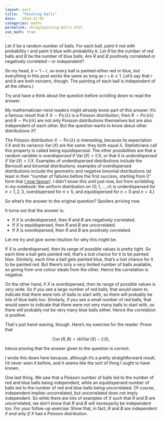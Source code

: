 ```yaml
---
layout: post
title:  "Painting balls"
date:   2024-12-05
categories: maths
permalink: /blog/painting-balls.html
use_math: true
---
```


Let $X$ be a random number of balls. For each ball, paint it red with probability $r$ and paint it blue with probability $b$. Let $R$ be the number of red balls and $B$ be the number of blue balls. Are $R$ and $B$ positively correlated or negatively correlated – or independent?

(In my head, $b = 1-r$, so every ball is painted either red or blue, but everything in this post works the same as long as $r + b \leq 1$. Let’s say that $r$ and $b$ are both nonzero, though. The painting of each ball is independent of all the others.)

Try and have a think about the question before scrolling down to read the answer.

My mathematician-nerd readers might already know part of this answer: It’s a famous result that if $X \sim \operatorname{Po}(\lambda)$ is a Poisson distribution, then $R \sim \operatorname{Po}(r\lambda)$ and $B \sim \operatorname{Po}(r\lambda)$ are not only Poisson distributions themselves but are also independent of each other. But the question wants to know about other distributions $X$?

The Poisson distribution $X \sim \operatorname{Po}(\lambda)$ is interesting, because its expectation $\mathbb{E}X$ and its variance $\operatorname{Var}(X)$ are the same: they both equal $\lambda$. Statisticians call this property is called being *equidispersed*. The other possibilities are that a random variable is *overdispersed* if $\operatorname{Var}(X) > \mathbb EX$, or that it is *underdispersed* if $\operatorname{Var}(X) < \mathbb EX$. Examples of underdispersed distributions include the Bernoulli and binomial distributions; examples of overdispersed distributions include the geometric and negative binomial distributions (at least in their “number of failures before the first success, starting from 0” form that [I now favour](falling-moments.html)). I didn’t know this until just now, but from scribbling in my notebook: the uniform distribution on $\{0, 1, \dots, n\}$ is underdispersed for $n = 1, 2, 3$, overdispersed for $n \geq 5$, and equidispersed for $n = 0$ and $n = 4$.)

So what’s the answer to the original question? Spoilers arriving now.

It turns out that the answer is:

* If $X$ is underdispersed, then $R$ and $B$ are negatively correlated.
* If $X$ is equidispersed, then $R$ and $B$ are uncorrelated.
* If $X$ is overdispersed, then $R$ and $B$ are positively correlated.

Let me try and give some intuition for why this might be.

If $X$ is underdispersed, then its range of possible values is pretty tight. So each time a ball gets painted red, that’s a lost chance for it to be painted blue. Similarly, each time a ball gets painted blue, that’s a lost chance for it to be painted red. But there’s only a very limited number of balls available, so giving from one colour steals from the other. Hence the correlation is negative.

On the other hand, if $X$ is overdispersed, then its range of possible values is very wide. So if you see a large number of red balls, that would seem to indicate that there were lots of balls to start with, so there will probably be lots of blue balls too. Similarly, if you see a small number of red balls, that would seem to indicate that there were not very many balls to start with, so there will probably not be very many blue balls either. Hence the correlation is positive.

That's just hand-waving, though. Here’s my exercise for the reader: Prove that

$$ \operatorname{Cov}(R, B) = rb \big(\operatorname{Var}(X) - \mathbb EX\big) ,$$

hence proving that the answer given to the question is correct.

I wrote this down here because, although it’s a pretty straightforward result, I’d never seen it before, and it seems like the sort of thing I ought to have known.

One last thing. We saw that a Poisson number of balls led to the number of red and blue balls being independent, while an equidispersed number of balls led to the number of red and blue balls being uncorrelated. Of course, independent implies uncorrelated, but uncorrelated does not imply independent. So while there are lots of examples of $X$ such that $R$ and $B$ are uncorrelated, we don’t know that $R$ and $B$ will necessarily be independent too. For your follow-up exercise: Show that, in fact, $R$ and $B$ are independent if *and only if* $X$ had a Poisson distribution.
